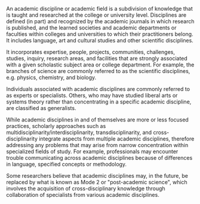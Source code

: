 An academic discipline or academic field is a subdivision of knowledge that is taught and researched at the college or university level. Disciplines are defined (in part) and recognized by the academic journals in which research is published, and the learned societies and academic departments or faculties within colleges and universities to which their practitioners belong. It includes language, art and cultural studies and other scientific disciplines.

It incorporates expertise, people, projects, communities, challenges, studies, inquiry, research areas, and facilities that are strongly associated with a given scholastic subject area or college department. For example, the branches of science are commonly referred to as the scientific disciplines, e.g. physics, chemistry, and biology.

Individuals associated with academic disciplines are commonly referred to as experts or specialists. Others, who may have studied liberal arts or systems theory rather than concentrating in a specific academic discipline, are classified as generalists.

While academic disciplines in and of themselves are more or less focused practices, scholarly approaches such as multidisciplinarity/interdisciplinarity, transdisciplinarity, and cross-disciplinarity integrate aspects from multiple academic disciplines, therefore addressing any problems that may arise from narrow concentration within specialized fields of study. For example, professionals may encounter trouble communicating across academic disciplines because of differences in language, specified concepts or methodology.

Some researchers believe that academic disciplines may, in the future, be replaced by what is known as Mode 2 or "post-academic science", which involves the acquisition of cross-disciplinary knowledge through collaboration of specialists from various academic disciplines. 
